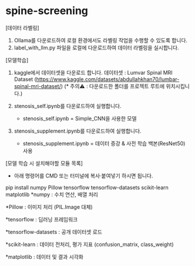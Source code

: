 # spine-screening

[데이터 라벨링]
1. Ollama를 다운로드하여 로컬 환경에서도 라벨링 작업을 수행할 수 있도록 합니다.
2. label_with_llm.py 파일을 로컬에 다운로드하여 데이터 라벨링을 실시합니다.

[모델학습]
1. kaggle에서 데이터셋을 다운로드 합니다. 
데이터셋 : Lumvar Spinal MRI Dataset (https://www.kaggle.com/datasets/abdullahkhan70/lumbar-spinal-mri-dataset/)
(* 주의⚠️ : 다운로드한 폴더를 프로젝트 루트에 위치시킵니다.)

2. stenosis_self.ipynb를 다운로드하여 실행합니다.
   * stenosis_self.ipynb = Simple_CNN을 사용한 모델
     
3. stenosis_supplement.ipynb를 다운로드하여 실행합니다.
   * stenosis_supplement.ipynb = 데이터 증강 & 사전 학습 백본(ResNet50) 사용  

[모델 학습 시 설치해야할 모듈 목록] 
- 아래 명령어를 CMD 또는 터미널에 복사·붙여넣기 하시면 됩니다.

pip install numpy Pillow tensorflow tensorflow-datasets scikit-learn matplotlib
*numpy : 수치 연산, 배열 처리

*Pillow : 이미지 처리 (PIL.Image 대체)

*tensorflow : 딥러닝 프레임워크

*tensorflow-datasets : 공개 데이터셋 로드

*scikit-learn : 데이터 전처리, 평가 지표 (confusion_matrix, class_weight)

*matplotlib : 데이터 및 결과 시각화
